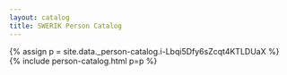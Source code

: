 ```yaml
---
layout: catalog
title: SWERIK Person Catalog
---
```

{% assign p = site.data._person-catalog.i-Lbqi5Dfy6sZcqt4KTLDUaX %}
{% include person-catalog.html p=p %}

